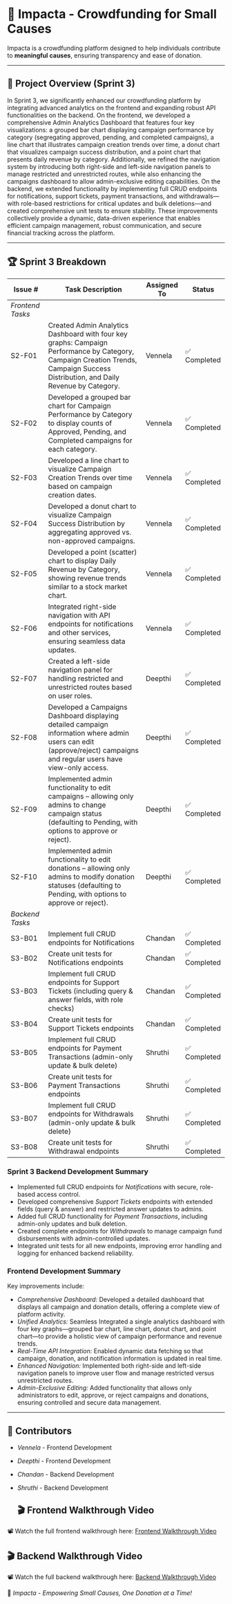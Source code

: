 # 🌟 Impacta - Crowdfunding for Small Causes
Impacta is a crowdfunding platform designed to help individuals contribute to **meaningful causes**, ensuring transparency and ease of donation.

---

## 🚀 Project Overview (Sprint 3)

In Sprint 3, we significantly enhanced our crowdfunding platform by integrating advanced analytics on the frontend and expanding robust API functionalities on the backend. On the frontend, we developed a comprehensive Admin Analytics Dashboard that features four key visualizations: a grouped bar chart displaying campaign performance by category (segregating approved, pending, and completed campaigns), a line chart that illustrates campaign creation trends over time, a donut chart that visualizes campaign success distribution, and a point chart that presents daily revenue by category. Additionally, we refined the navigation system by introducing both right-side and left-side navigation panels to manage restricted and unrestricted routes, while also enhancing the campaigns dashboard to allow admin-exclusive editing capabilities. On the backend, we extended functionality by implementing full CRUD endpoints for notifications, support tickets, payment transactions, and withdrawals—with role-based restrictions for critical updates and bulk deletions—and created comprehensive unit tests to ensure stability. These improvements collectively provide a dynamic, data-driven experience that enables efficient campaign management, robust communication, and secure financial tracking across the platform.
 
 ---
 
 
 ## 🏆 Sprint 3 Breakdown
 
 | Issue # | Task Description                                                                                                  | Assigned To         | Status        |
 |---------|-------------------------------------------------------------------------------------------------------------------|---------------------|---------------|
 | *Frontend Tasks* |                                                                                                  |                     |               |
 | S2-F01  | Created Admin Analytics Dashboard with four key graphs: Campaign Performance by Category, Campaign Creation Trends, Campaign Success Distribution, and Daily Revenue by Category.                                              | Vennela             | ✅ Completed  |
 | S2-F02  | Developed a grouped bar chart for Campaign Performance by Category to display counts of Approved, Pending, and Completed campaigns for each category.                            | Vennela             | ✅ Completed  |
 | S2-F03  | Developed a line chart to visualize Campaign Creation Trends over time based on campaign creation dates.                                                    | Vennela             | ✅ Completed  |
 | S2-F04  | Developed a donut chart to visualize Campaign Success Distribution by aggregating approved vs. non-approved campaigns.                                                       | Vennela             | ✅ Completed  |
 | S2-F05  | Developed a point (scatter) chart to display Daily Revenue by Category, showing revenue trends similar to a stock market chart.                               | Vennela             | ✅ Completed  |
 | S2-F06  | Integrated right-side navigation with API endpoints for notifications and other services, ensuring seamless data updates.                                                                   | Vennela             | ✅ Completed  |
 | S2-F07  | Created a left-side navigation panel for handling restricted and unrestricted routes based on user roles.                                         | Deepthi             | ✅ Completed  |
 | S2-F08  | Developed a Campaigns Dashboard displaying detailed campaign information where admin users can edit (approve/reject) campaigns and regular users have view-only access.                               | Deepthi             | ✅ Completed  |
 | S2-F09  | Implemented admin functionality to edit campaigns – allowing only admins to change campaign status (defaulting to Pending, with options to approve or reject). | Deepthi             | ✅ Completed  |
 | S2-F10  | Implemented admin functionality to edit donations – allowing only admins to modify donation statuses (defaulting to Pending, with options to approve or reject).                    | Deepthi             | ✅ Completed  |
 | *Backend Tasks*  |                                                                                                  |                     |               |
 | S3-B01      | Implement full CRUD endpoints for Notifications                                                            | Chandan         | ✅ Completed  |
| S3-B02      | Create unit tests for Notifications endpoints                                                              | Chandan         | ✅ Completed  |
| S3-B03      | Implement full CRUD endpoints for Support Tickets (including query & answer fields, with role checks)       | Chandan         | ✅ Completed  |
| S3-B04      | Create unit tests for Support Tickets endpoints                                                            | Chandan         | ✅ Completed  |
| S3-B05      | Implement full CRUD endpoints for Payment Transactions (admin-only update & bulk delete)                     | Shruthi         | ✅ Completed  |
| S3-B06      | Create unit tests for Payment Transactions endpoints                                                       | Shruthi         | ✅ Completed  |
| S3-B07      | Implement full CRUD endpoints for Withdrawals (admin-only update & bulk delete)                             | Shruthi         | ✅ Completed  |
| S3-B08      | Create unit tests for Withdrawal endpoints                                                                 | Shruthi         | ✅ Completed  |
 
 
### Sprint 3 Backend Development Summary

- Implemented full CRUD endpoints for *Notifications* with secure, role-based access control.
- Developed comprehensive *Support Tickets* endpoints with extended fields (query & answer) and restricted answer updates to admins.
- Added full CRUD functionality for *Payment Transactions*, including admin-only updates and bulk deletion.
- Created complete endpoints for *Withdrawals* to manage campaign fund disbursements with admin-controlled updates.
- Integrated unit tests for all new endpoints, improving error handling and logging for enhanced backend reliability.
 
 
 ### Frontend Development Summary
 
 Key improvements include:
 
 - *Comprehensive Dashboard:* Developed a detailed dashboard that displays all campaign and donation details, offering a complete view of platform activity.
 - *Unified Analytics:* Seamless Integrated a single analytics dashboard with four key graphs—grouped bar chart, line chart, donut chart, and point chart—to provide a holistic view of campaign performance and revenue trends.
 - *Real-Time API Integration:* Enabled dynamic data fetching so that campaign, donation, and notification information is updated in real time.
 - *Enhanced Navigation:* Implemented both right-side and left-side navigation panels to improve user flow and manage restricted versus unrestricted routes.
 - *Admin-Exclusive Editing:* Added functionality that allows only administrators to edit, approve, or reject campaigns and donations, ensuring controlled and secure data management.
 
 
 ---
 
 ## 👥 Contributors
 
 - *Vennela* - Frontend Development
 - *Deepthi* - Frontend Development
 - *Chandan* - Backend Development
 - *Shruthi* - Backend Development
 
   ## 🎬 Frontend Walkthrough Video
 📽️ Watch the full frontend walkthrough here: [Frontend Walkthrough Video](https://youtu.be/Rl5WHgtAUi4)
 
 ## 🎬 Backend Walkthrough Video
 📽️ Watch the full backend walkthrough here: [Backend Walkthrough Video](https://www.youtube.com/watch?v=25DhEfzo-fY)
 
 
 🚀 *Impacta - Empowering Small Causes, One Donation at a Time!*

